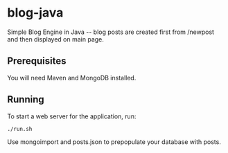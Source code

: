 # blog-java

Simple Blog Engine in Java -- blog posts are created first from /newpost and then
displayed on main page. 

## Prerequisites

You will need Maven and MongoDB installed.

## Running

To start a web server for the application, run:

    ./run.sh

Use mongoimport and posts.json to prepopulate your database with posts.